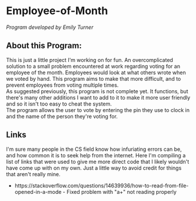 # Employee-of-Month
<em> Program developed by Emily Turner </em>

## About this Program:
This is just a little project I'm working on for fun. An overcomplicated solution to a small problem encountered at work regarding voting for an employee of the month. Employees would look at what others wrote when we voted by hand. This program aims to make that more difficult, and to prevent employees from voting multiple times. <br>
As suggested previously, this program is not complete yet. It functions, but there's many other additions I want to add to it to make it more user friendly and so it isn't too easy to cheat the system. <br>
The program allows the user to vote by entering the pin they use to clock in and the name of the person they're voting for.

## Links
I'm sure many people in the CS field know how infuriating errors can be, and how common it is to seek help from the internet. Here I'm compiling a list of links that were used to give me more direct code that I likely wouldn't have come up with on my own. Just a little way to avoid credit for things that aren't really mine.
<ul>
    <li>https://stackoverflow.com/questions/14639936/how-to-read-from-file-opened-in-a-mode - Fixed problem with "a+" not reading properly</li>
</ul>
